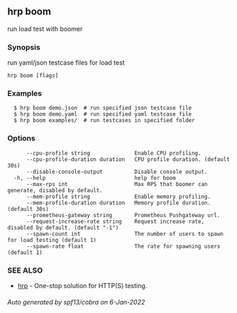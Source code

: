 ## hrp boom

run load test with boomer

### Synopsis

run yaml/json testcase files for load test

```
hrp boom [flags]
```

### Examples

```
  $ hrp boom demo.json	# run specified json testcase file
  $ hrp boom demo.yaml	# run specified yaml testcase file
  $ hrp boom examples/	# run testcases in specified folder
```

### Options

```
      --cpu-profile string              Enable CPU profiling.
      --cpu-profile-duration duration   CPU profile duration. (default 30s)
      --disable-console-output          Disable console output.
  -h, --help                            help for boom
      --max-rps int                     Max RPS that boomer can generate, disabled by default.
      --mem-profile string              Enable memory profiling.
      --mem-profile-duration duration   Memory profile duration. (default 30s)
      --prometheus-gateway string       Prometheus Pushgateway url.
      --request-increase-rate string    Request increase rate, disabled by default. (default "-1")
      --spawn-count int                 The number of users to spawn for load testing (default 1)
      --spawn-rate float                The rate for spawning users (default 1)
```

### SEE ALSO

* [hrp](hrp.md)	 - One-stop solution for HTTP(S) testing.

###### Auto generated by spf13/cobra on 6-Jan-2022

